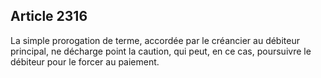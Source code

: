 Article 2316
----
La simple prorogation de terme, accordée par le créancier au débiteur principal,
ne décharge point la caution, qui peut, en ce cas, poursuivre le débiteur pour
le forcer au paiement.
